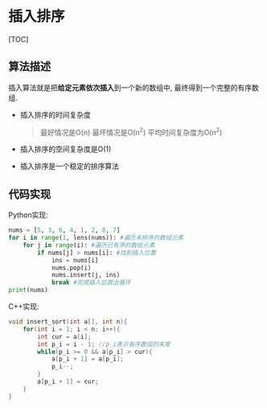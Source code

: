 # 插入排序

[TOC]

## 算法描述

插入算法就是把<b>给定元素依次插入</b>到一个新的数组中, 最终得到一个完整的有序数组.

- 插入排序的时间复杂度
  > 最好情况是O(n)
  > 最坏情况是O(n<sup>2</sup>)
  > 平均时间复杂度为O(n<sup>2</sup>)

- 插入排序的空间复杂度是O(1)

- 插入排序是一个稳定的排序算法

## 代码实现

Python实现:

```python
nums = [5, 3, 6, 4, 1, 2, 8, 7]
for i in range(1, lens(nums)): #遍历未排序的数组元素
    for j in range(i): #遍历已有序的数组元素
        if nums[j] > nums[i]: #找到插入位置
            ins = nums[i]
            nums.pop(i)
            nums.insert(j, ins)
            break #完成插入后跳出循环
print(nums)
```

C++实现:

```C++
void insert_sort(int a[], int n){
    for(int i = 1; i < n; i++){
        int cur = a[i];
        int p_i = i - 1; //p_i表示有序数组的末尾
        while(p_i >= 0 && a[p_i] > cur){
            a[p_i + 1] = a[p_i];
            p_i--;
        }
        a[p_i + 1] = cur;
    }
}
```
